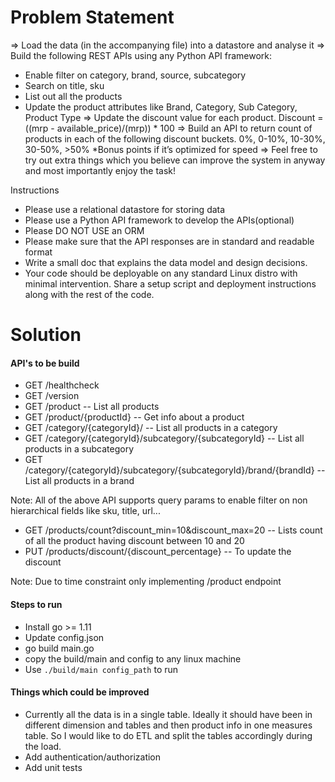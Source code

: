 # Problem Statement

=> Load the data (in the accompanying file) into a datastore and analyse it
=> Build the following REST APIs using any Python API framework:
- Enable filter on category, brand, source, subcategory
- Search on title, sku
- List out all the products
- Update the product attributes like Brand, Category, Sub Category, Product
Type
=> Update the discount value for each product. Discount = ((mrp -
available_price)/(mrp)) * 100
=> Build an API to return count of products in each of the following discount buckets.
0%, 0-10%, 10-30%, 30-50%, >50%
*Bonus points if it’s optimized for speed
=> Feel free to try out extra things which you believe can improve the system in anyway
and most importantly enjoy the task!

Instructions
- Please use a relational datastore for storing data
- Please use a Python API framework to develop the APIs(optional)
- Please DO NOT USE an ORM
- Please make sure that the API responses are in standard and readable format
- Write a small doc that explains the data model and design decisions.
- Your code should be deployable on any standard Linux distro with minimal
intervention. Share a setup script and deployment instructions along with the rest of the
code.

# Solution

#### API's to be build

- GET /healthcheck
- GET /version
- GET /product -- List all products
- GET /product/{productId} -- Get info about a product
- GET /category/{categoryId}/ -- List all products in a category
- GET /category/{categoryId}/subcategory/{subcategoryId} -- List all products in a subcategory
- GET /category/{categoryId}/subcategory/{subcategoryId}/brand/{brandId} -- List all products in a brand

Note: All of the above API supports query params to enable filter on non hierarchical fields like sku, title, url...

- GET /products/count?discount_min=10&discount_max=20 -- Lists count of all the product having discount between 10 and 20
- PUT /products/discount/{discount_percentage} -- To update the discount

Note: Due to time constraint only implementing /product endpoint

#### Steps to run

- Install go >= 1.11
- Update config.json
- go build main.go
- copy the build/main and config to any linux machine
- Use ```./build/main config_path``` to run

#### Things which could be improved

- Currently all the data is in a single table. Ideally it should have been in different dimension and tables and then product info in one measures table.
So I would like to do ETL and split the tables accordingly during the load. 
- Add authentication/authorization
- Add unit tests
